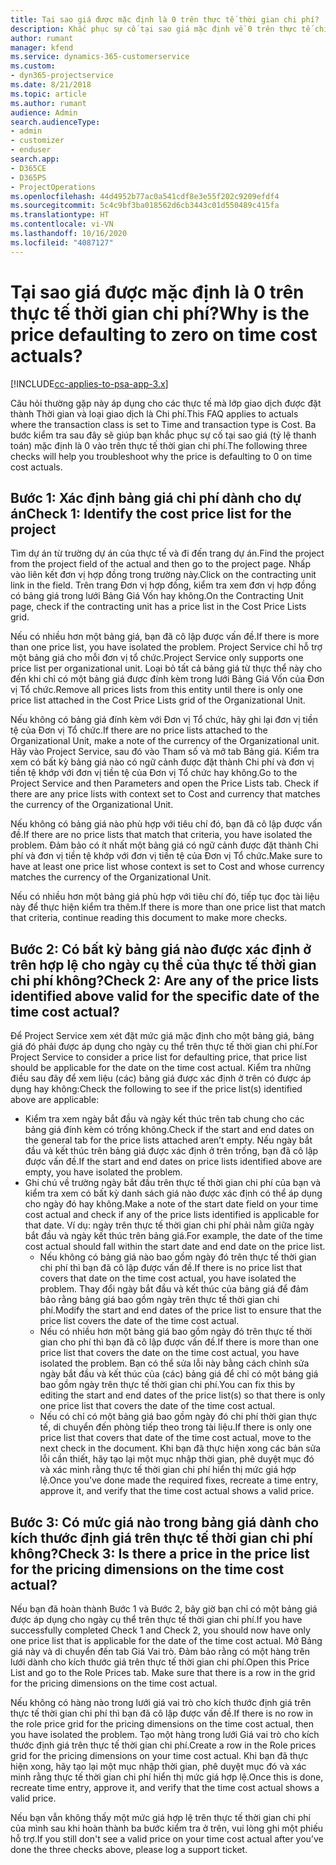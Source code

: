 ```yaml
---
title: Tại sao giá được mặc định là 0 trên thực tế thời gian chi phí?
description: Khắc phục sự cố tại sao giá mặc định về 0 trên thực tế chi phí bán hàng.
author: rumant
manager: kfend
ms.service: dynamics-365-customerservice
ms.custom:
- dyn365-projectservice
ms.date: 8/21/2018
ms.topic: article
ms.author: rumant
audience: Admin
search.audienceType:
- admin
- customizer
- enduser
search.app:
- D365CE
- D365PS
- ProjectOperations
ms.openlocfilehash: 44d4952b77ac0a541cdf8e3e55f202c9209efdf4
ms.sourcegitcommit: 5c4c9bf3ba018562d6cb3443c01d550489c415fa
ms.translationtype: HT
ms.contentlocale: vi-VN
ms.lasthandoff: 10/16/2020
ms.locfileid: "4087127"
---
```

# <a name="why-is-the-price-defaulting-to-zero-on-time-cost-actuals"></a><span data-ttu-id="fedde-103">Tại sao giá được mặc định là 0 trên thực tế thời gian chi phí?</span><span class="sxs-lookup"><span data-stu-id="fedde-103">Why is the price defaulting to zero on time cost actuals?</span></span>

[!INCLUDE[cc-applies-to-psa-app-3.x](../includes/cc-applies-to-psa-app-3x.md)]

<span data-ttu-id="fedde-104">Câu hỏi thường gặp này áp dụng cho các thực tế mà lớp giao dịch được đặt thành Thời gian và loại giao dịch là Chi phí.</span><span class="sxs-lookup"><span data-stu-id="fedde-104">This FAQ applies to actuals where the transaction class is set to Time and transaction type is Cost.</span></span> <span data-ttu-id="fedde-105">Ba bước kiểm tra sau đây sẽ giúp bạn khắc phục sự cố tại sao giá (tỷ lệ thanh toán) mặc định là 0 vào trên thực tế thời gian chi phí.</span><span class="sxs-lookup"><span data-stu-id="fedde-105">The following three checks will help you troubleshoot why the price is defaulting to 0 on time cost actuals.</span></span>
 
## <a name="check-1-identify-the-cost-price-list-for-the-project"></a><span data-ttu-id="fedde-106">Bước 1: Xác định bảng giá chi phí dành cho dự án</span><span class="sxs-lookup"><span data-stu-id="fedde-106">Check 1: Identify the cost price list for the project</span></span>

<span data-ttu-id="fedde-107">Tìm dự án từ trường dự án của thực tế và đi đến trang dự án.</span><span class="sxs-lookup"><span data-stu-id="fedde-107">Find the project from the project field of the actual and then go to the project page.</span></span> <span data-ttu-id="fedde-108">Nhấp vào liên kết đơn vị hợp đồng trong trường này.</span><span class="sxs-lookup"><span data-stu-id="fedde-108">Click on the contracting unit link in the field.</span></span> <span data-ttu-id="fedde-109">Trên trang Đơn vị hợp đồng, kiểm tra xem đơn vị hợp đồng có bảng giá trong lưới Bảng Giá Vốn hay không.</span><span class="sxs-lookup"><span data-stu-id="fedde-109">On the Contracting Unit page, check if the contracting unit has a price list in the Cost Price Lists grid.</span></span>

<span data-ttu-id="fedde-110">Nếu có nhiều hơn một bảng giá, bạn đã cô lập được vấn đề.</span><span class="sxs-lookup"><span data-stu-id="fedde-110">If there is more than one price list, you have isolated the problem.</span></span> <span data-ttu-id="fedde-111">Project Service chỉ hỗ trợ một bảng giá cho mỗi đơn vị tổ chức.</span><span class="sxs-lookup"><span data-stu-id="fedde-111">Project Service only supports one price list per organizational unit.</span></span> <span data-ttu-id="fedde-112">Loại bỏ tất cả bảng giá từ thực thể này cho đến khi chỉ có một bảng giá được đính kèm trong lưới Bảng Giá Vốn của Đơn vị Tổ chức.</span><span class="sxs-lookup"><span data-stu-id="fedde-112">Remove all prices lists from this entity until there is only one price list attached in the Cost Price Lists grid of the Organizational Unit.</span></span>

<span data-ttu-id="fedde-113">Nếu không có bảng giá đính kèm với Đơn vị Tổ chức, hãy ghi lại đơn vị tiền tệ của Đơn vị Tổ chức.</span><span class="sxs-lookup"><span data-stu-id="fedde-113">If there are no price lists attached to the Organizational Unit, make a note of the currency of the Organizational unit.</span></span> <span data-ttu-id="fedde-114">Hãy vào Project Service, sau đó vào Tham số và mở tab Bảng giá. Kiểm tra xem có bất kỳ bảng giá nào có ngữ cảnh được đặt thành Chi phí và đơn vị tiền tệ khớp với đơn vị tiền tệ của Đơn vị Tổ chức hay không.</span><span class="sxs-lookup"><span data-stu-id="fedde-114">Go to the Project Service and then Parameters and open the Price Lists tab. Check if there are any price lists with context set to Cost and currency that matches the currency of the Organizational Unit.</span></span>
 
<span data-ttu-id="fedde-115">Nếu không có bảng giá nào phù hợp với tiêu chí đó, bạn đã cô lập được vấn đề.</span><span class="sxs-lookup"><span data-stu-id="fedde-115">If there are no price lists that match that criteria, you have isolated the problem.</span></span> <span data-ttu-id="fedde-116">Đảm bảo có ít nhất một bảng giá có ngữ cảnh được đặt thành Chi phí và đơn vị tiền tệ khớp với đơn vị tiền tệ của Đơn vị Tổ chức.</span><span class="sxs-lookup"><span data-stu-id="fedde-116">Make sure to have at least one price list whose context is set to Cost and whose currency matches the currency of the Organizational Unit.</span></span>

<span data-ttu-id="fedde-117">Nếu có nhiều hơn một bảng giá phù hợp với tiêu chí đó, tiếp tục đọc tài liệu này để thực hiện kiểm tra thêm.</span><span class="sxs-lookup"><span data-stu-id="fedde-117">If there is more than one price list that match that criteria, continue reading this document to make more checks.</span></span>

## <a name="check-2-are-any-of-the-price-lists-identified-above-valid-for-the-specific-date-of-the-time-cost-actual"></a><span data-ttu-id="fedde-118">Bước 2: Có bất kỳ bảng giá nào được xác định ở trên hợp lệ cho ngày cụ thể của thực tế thời gian chi phí không?</span><span class="sxs-lookup"><span data-stu-id="fedde-118">Check 2: Are any of the price lists identified above valid for the specific date of the time cost actual?</span></span>

<span data-ttu-id="fedde-119">Để Project Service xem xét đặt mức giá mặc định cho một bảng giá, bảng giá đó phải được áp dụng cho ngày cụ thể trên thực tế thời gian chi phí.</span><span class="sxs-lookup"><span data-stu-id="fedde-119">For Project Service to consider a price list for defaulting price, that price list should be applicable for the date on the time cost actual.</span></span> <span data-ttu-id="fedde-120">Kiểm tra những điều sau đây để xem liệu (các) bảng giá được xác định ở trên có được áp dụng hay không:</span><span class="sxs-lookup"><span data-stu-id="fedde-120">Check the following to see if the price list(s) identified above are applicable:</span></span>

- <span data-ttu-id="fedde-121">Kiểm tra xem ngày bắt đầu và ngày kết thúc trên tab chung cho các bảng giá đính kèm có trống không.</span><span class="sxs-lookup"><span data-stu-id="fedde-121">Check if the start and end dates on the general tab for the price lists attached aren’t empty.</span></span> <span data-ttu-id="fedde-122">Nếu ngày bắt đầu và kết thúc trên bảng giá được xác định ở trên trống, bạn đã cô lập được vấn đề.</span><span class="sxs-lookup"><span data-stu-id="fedde-122">If the start and end dates on price lists identified above are empty, you have isolated the problem.</span></span> 
- <span data-ttu-id="fedde-123">Ghi chú về trường ngày bắt đầu trên thực tế thời gian chi phí của bạn và kiểm tra xem có bất kỳ danh sách giá nào được xác định có thể áp dụng cho ngày đó hay không.</span><span class="sxs-lookup"><span data-stu-id="fedde-123">Make a note of the start date field on your time cost actual and check if any of the price lists identified is applicable for that date.</span></span> <span data-ttu-id="fedde-124">Ví dụ: ngày trên thực tế thời gian chi phí phải nằm giữa ngày bắt đầu và ngày kết thúc trên bảng giá.</span><span class="sxs-lookup"><span data-stu-id="fedde-124">For example, the date of the time cost actual should fall within the start date and end date on the price list.</span></span> 
    - <span data-ttu-id="fedde-125">Nếu không có bảng giá nào bao gồm ngày đó trên thực tế thời gian chi phí thì bạn đã cô lập được vấn đề.</span><span class="sxs-lookup"><span data-stu-id="fedde-125">If there is no price list that covers that date on the time cost actual, you have isolated the problem.</span></span> <span data-ttu-id="fedde-126">Thay đổi ngày bắt đầu và kết thúc của bảng giá để đảm bảo rằng bảng giá bao gồm ngày trên thực tế thời gian chi phí.</span><span class="sxs-lookup"><span data-stu-id="fedde-126">Modify the start and end dates of the price list to ensure that the price list covers the date of the time cost actual.</span></span> 
    - <span data-ttu-id="fedde-127">Nếu có nhiều hơn một bảng giá bao gồm ngày đó trên thực tế thời gian cho phí thì bạn đã cô lập được vấn đề.</span><span class="sxs-lookup"><span data-stu-id="fedde-127">If there is more than one price list that covers the date on the time cost actual, you have isolated the problem.</span></span> <span data-ttu-id="fedde-128">Bạn có thể sửa lỗi này bằng cách chỉnh sửa ngày bắt đầu và kết thúc của (các) bảng giá để chỉ có một bảng giá bao gồm ngày trên thực tế thời gian chi phí.</span><span class="sxs-lookup"><span data-stu-id="fedde-128">You can fix this by editing the start and end dates of the price list(s) so that there is only one price list that covers the date of the time cost actual.</span></span> 
    - <span data-ttu-id="fedde-129">Nếu có chỉ có một bảng giá bao gồm ngày đó chi phí thời gian thực tế, di chuyển đến phòng tiếp theo trong tài liệu.</span><span class="sxs-lookup"><span data-stu-id="fedde-129">If there is only one price list that covers that date of the time cost actual, move to the next check in the document.</span></span>
<span data-ttu-id="fedde-130">Khi bạn đã thực hiện xong các bản sửa lỗi cần thiết, hãy tạo lại một mục nhập thời gian, phê duyệt mục đó và xác minh rằng thực tế thời gian chi phí hiển thị mức giá hợp lệ.</span><span class="sxs-lookup"><span data-stu-id="fedde-130">Once you’ve done made the required fixes, recreate a time entry, approve it, and verify that the time cost actual shows a valid price.</span></span>

## <a name="check-3-is-there-a-price-in-the-price-list-for-the-pricing-dimensions-on-the-time-cost-actual"></a><span data-ttu-id="fedde-131">Bước 3: Có mức giá nào trong bảng giá dành cho kích thước định giá trên thực tế thời gian chi phí không?</span><span class="sxs-lookup"><span data-stu-id="fedde-131">Check 3: Is there a price in the price list for the pricing dimensions on the time cost actual?</span></span>

<span data-ttu-id="fedde-132">Nếu bạn đã hoàn thành Bước 1 và Bước 2, bây giờ bạn chỉ có một bảng giá được áp dụng cho ngày cụ thể trên thực tế thời gian chi phí.</span><span class="sxs-lookup"><span data-stu-id="fedde-132">If you have successfully completed Check 1 and Check 2, you should now have only one price list that is applicable for the date of the time cost actual.</span></span> <span data-ttu-id="fedde-133">Mở Bảng giá này và di chuyển đến tab Giá Vai trò. Đảm bảo rằng có một hàng trên lưới dành cho kích thước giá trên thực tế thời gian chi phí.</span><span class="sxs-lookup"><span data-stu-id="fedde-133">Open this Price List and go to the Role Prices tab. Make sure that there is a row in the grid for the pricing dimensions on the time cost actual.</span></span>

<span data-ttu-id="fedde-134">Nếu không có hàng nào trong lưới giá vai trò cho kích thước định giá trên thực tế thời gian chi phí thì bạn đã cô lập được vấn đề.</span><span class="sxs-lookup"><span data-stu-id="fedde-134">If there is no row in the role price grid for the pricing dimensions on the time cost actual, then you have isolated the problem.</span></span> <span data-ttu-id="fedde-135">Tạo một hàng trong lưới Giá vai trò cho kích thước định giá trên thực tế thời gian chi phí.</span><span class="sxs-lookup"><span data-stu-id="fedde-135">Create a row in the Role prices grid for the pricing dimensions on your time cost actual.</span></span> <span data-ttu-id="fedde-136">Khi bạn đã thực hiện xong, hãy tạo lại một mục nhập thời gian, phê duyệt mục đó và xác minh rằng thực tế thời gian chi phí hiển thị mức giá hợp lệ.</span><span class="sxs-lookup"><span data-stu-id="fedde-136">Once this is done, recreate time entry, approve it, and verify that the time cost actual shows a valid price.</span></span>
 
<span data-ttu-id="fedde-137">Nếu bạn vẫn không thấy một mức giá hợp lệ trên thực tế thời gian chi phí của mình sau khi hoàn thành ba bước kiểm tra ở trên, vui lòng ghi một phiếu hỗ trợ.</span><span class="sxs-lookup"><span data-stu-id="fedde-137">If you still don't see a valid price on your time cost actual after you’ve done the three checks above, please log a support ticket.</span></span>



